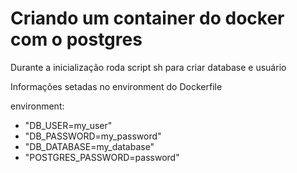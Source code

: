 # Criando um container do docker com o postgres


Durante a inicialização roda script sh para criar database e usuário
  
Informações setadas no environment do Dockerfile

environment:
  - "DB_USER=my_user"
  - "DB_PASSWORD=my_password"
  - "DB_DATABASE=my_database"
  - "POSTGRES_PASSWORD=password"
